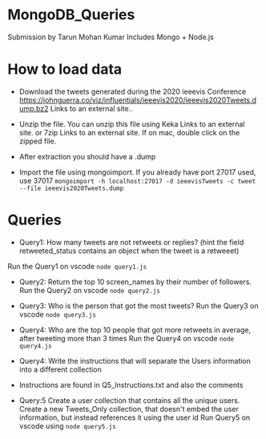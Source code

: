 # MongoDB_Queries
Submission by Tarun Mohan Kumar
Includes Mongo + Node.js

# How to load data
* Download the tweets generated during the 2020 ieeevis Conference  https://johnguerra.co/viz/influentials/ieeevis2020/ieeevis2020Tweets.dump.bz2 Links to an external site..

* Unzip the file. You can unzip this file using Keka Links to an external site. or 7zip Links to an external site. If on mac, double click on the zipped file. 

* After extraction you should have a .dump

* Import the file using mongoimport. If you already have port 27017 used, use 37017
```mongoimport -h localhost:27017 -d ieeevisTweets -c tweet --file ieeevis2020Tweets.dump```

# Queries
* Query1: How many tweets are not retweets or replies? (hint the field retweeted_status contains an object when the tweet is a retweeet)

Run the Query1 on vscode
```node query1.js```

* Query2: Return the top 10 screen_names by their number of followers.
Run the Query2 on vscode
```node query2.js```

* Query3: Who is the person that got the most tweets?
Run the Query3 on vscode
```node query3.js```

* Query4: Who are the top 10 people that got more retweets in average, after tweeting more than 3 times
Run the Query4 on vscode
```node query4.js```

* Query4: Write the instructions that will separate the Users information into a different collection

* Instructions are found in Q5_Instructions.txt and also the comments
* Query:5 Create a user collection that contains all the unique users.
  Create a new Tweets_Only collection, that doesn't embed the user information, but instead references it using the user id
Run Query5 on vscode using
```node query5.js```